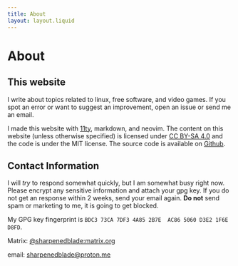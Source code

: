 ```yaml
---
title: About
layout: layout.liquid
---
```

# About

## This website

I write about topics related to linux, free software, and video games. If you spot an error or want to suggest an improvement, open an issue or send me an email. 

I made this website with [11ty](https://11ty.dev), markdown, and neovim. The content on this website (unless otherwise specified) is licensed under [CC BY-SA 4.0](http://creativecommons.org/licenses/by-sa/4.0/) and the code is under the MIT license. The source code is available on [Github](https://github.com/sharpenedblade/sharpenedblade.github.io).

## Contact Information

I will *try* to respond somewhat quickly, but I am somewhat busy right now. Please encrypt any sensitive information and attach your gpg key. If you do not get an response within 2 weeks, send your email again. **Do not** send spam or marketing to me, it is going to get blocked. 

My GPG key fingerprint is `BDC3 73CA 7DF3 4A85 2B7E  AC86 5060 D3E2 1F6E D8FD`.

Matrix: [@sharpenedblade:matrix.org](https://matrix.to/#/@sharpenedblade:matrix.org)

email: [sharpenedblade@proton.me](mailto://sharpenedblade@proton.me)

